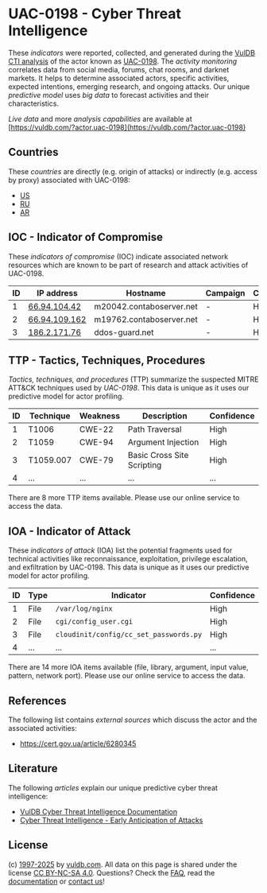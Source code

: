 # UAC-0198 - Cyber Threat Intelligence

These _indicators_ were reported, collected, and generated during the [VulDB CTI analysis](https://vuldb.com/?kb.cti) of the actor known as [UAC-0198](https://vuldb.com/?actor.uac-0198). The _activity monitoring_ correlates data from social media, forums, chat rooms, and darknet markets. It helps to determine associated actors, specific activities, expected intentions, emerging research, and ongoing attacks. Our unique _predictive model_ uses _big data_ to forecast activities and their characteristics.

_Live data_ and more _analysis capabilities_ are available at [https://vuldb.com/?actor.uac-0198](https://vuldb.com/?actor.uac-0198)

## Countries

These _countries_ are directly (e.g. origin of attacks) or indirectly (e.g. access by proxy) associated with UAC-0198:

* [US](https://vuldb.com/?country.us)
* [RU](https://vuldb.com/?country.ru)
* [AR](https://vuldb.com/?country.ar)

## IOC - Indicator of Compromise

These _indicators of compromise_ (IOC) indicate associated network resources which are known to be part of research and attack activities of UAC-0198.

ID | IP address | Hostname | Campaign | Confidence
-- | ---------- | -------- | -------- | ----------
1 | [66.94.104.42](https://vuldb.com/?ip.66.94.104.42) | m20042.contaboserver.net | - | High
2 | [66.94.109.162](https://vuldb.com/?ip.66.94.109.162) | m19762.contaboserver.net | - | High
3 | [186.2.171.76](https://vuldb.com/?ip.186.2.171.76) | ddos-guard.net | - | High

## TTP - Tactics, Techniques, Procedures

_Tactics, techniques, and procedures_ (TTP) summarize the suspected MITRE ATT&CK techniques used by _UAC-0198_. This data is unique as it uses our predictive model for actor profiling.

ID | Technique | Weakness | Description | Confidence
-- | --------- | -------- | ----------- | ----------
1 | T1006 | CWE-22 | Path Traversal | High
2 | T1059 | CWE-94 | Argument Injection | High
3 | T1059.007 | CWE-79 | Basic Cross Site Scripting | High
4 | ... | ... | ... | ...

There are 8 more TTP items available. Please use our online service to access the data.

## IOA - Indicator of Attack

These _indicators of attack_ (IOA) list the potential fragments used for technical activities like reconnaissance, exploitation, privilege escalation, and exfiltration by UAC-0198. This data is unique as it uses our predictive model for actor profiling.

ID | Type | Indicator | Confidence
-- | ---- | --------- | ----------
1 | File | `/var/log/nginx` | High
2 | File | `cgi/config_user.cgi` | High
3 | File | `cloudinit/config/cc_set_passwords.py` | High
4 | ... | ... | ...

There are 14 more IOA items available (file, library, argument, input value, pattern, network port). Please use our online service to access the data.

## References

The following list contains _external sources_ which discuss the actor and the associated activities:

* https://cert.gov.ua/article/6280345

## Literature

The following _articles_ explain our unique predictive cyber threat intelligence:

* [VulDB Cyber Threat Intelligence Documentation](https://vuldb.com/?kb.cti)
* [Cyber Threat Intelligence - Early Anticipation of Attacks](https://www.scip.ch/en/?labs.20201022)

## License

(c) [1997-2025](https://vuldb.com/?kb.changelog) by [vuldb.com](https://vuldb.com/?kb.about). All data on this page is shared under the license [CC BY-NC-SA 4.0](https://creativecommons.org/licenses/by-nc-sa/4.0/). Questions? Check the [FAQ](https://vuldb.com/?kb.faq), read the [documentation](https://vuldb.com/?kb) or [contact us](https://vuldb.com/?contact)!
